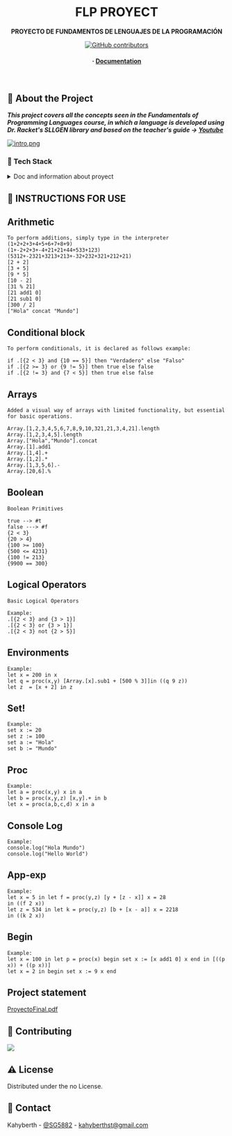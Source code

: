 <div align="center">

  

  <h1>FLP PROYECT</h1>
  
  <p>
    <b>PROYECTO DE FUNDAMENTOS DE LENGUAJES DE LA PROGRAMACIÓN</b>
  </p>

  
<!-- Badges -->
[![GitHub contributors](https://badgen.net/github/contributors/Kahyberth/FLP-PROYECT)](https://GitHub.com/Kahyberth/FLP-PROYECT/graphs/contributors/)
   
<h4>
  <span> · </span>
    <a href="https://docs.racket-lang.org/eopl/index.html">Documentation</a>
  </h4>
</div>

<br />

  

<!-- About the Project -->
## :star2: About the Project

***This project covers all the concepts seen in the Fundamentals of Programming Languages course, in which a language is developed using Dr. Racket's SLLGEN library and based on the teacher's guide -> [Youtube](https://www.youtube.com/watch?v=kI9sWhWVIMI&list=PLi3X2PHYk7zTmdZNBiAe0c5S_-gAjBGeC)***

 [![intro.png](https://i.postimg.cc/qvXhkCM9/intro.png)](https://postimg.cc/tsJCkJ65)



<!-- TechStack -->
### :space_invader: Tech Stack


<details>
<summary>Doc and information about proyect</summary>
  <ul>
    <li><a href="https://docs.racket-lang.org/eopl/index.html/">DOC RACKET</a></li>
    <li><a href="https://www.youtube.com/watch?v=kI9sWhWVIMI&list=PLi3X2PHYk7zTmdZNBiAe0c5S_-gAjBGeC">Course</a></li>
  </ul>
</details>



<!-- Usage -->
## :eyes: INSTRUCTIONS FOR USE

## Arithmetic
```
To perform additions, simply type in the interpreter
(1+2+2+3+4+5+6+7+8+9)
(1+-2+2+3+-4+21+21+44+533+123)
(5312+-2321+3213+213+-32+232+321+212+21)
[2 + 2]
[3 + 5]
[9 * 5]
[10 - 2]
[31 % 21]
[21 add1 0]
[21 sub1 0]
[300 / 2]
["Hola" concat "Mundo"]
```


## Conditional block
```
To perform conditionals, it is declared as follows example:

if .[{2 < 3} and {10 == 5}] then "Verdadero" else "Falso"
if .[{2 >= 3} or {9 != 5}] then true else false
if .[{2 != 3} and {7 < 5}] then true else false
```


## Arrays
```
Added a visual way of arrays with limited functionality, but essential for basic operations.

Array.[1,2,3,4,5,6,7,8,9,10,321,21,3,4,21].length
Array.[1,2,3,4,5].length
Array.["Hola","Mundo"].concat
Array.[1].add1
Array.[1,4].+
Array.[1,2].*
Array.[1,3,5,6].-
Array.[20,6].%
```


## Boolean
```
Boolean Primitives

true --> #t
false ---> #f
{2 < 3}
{20 > 4}
{100 >= 100}
{500 <= 4231}
{100 != 213}
{9900 == 300}
```


## Logical Operators
```
Basic Logical Operators

Example:
.[{2 < 3} and {3 > 1}]
.[{2 < 3} or {3 > 1}]
.[{2 < 3} not {2 > 5}]
```

## Environments
```
Example:
let x = 200 in x
let q = proc(x,y) [Array.[x].sub1 + [500 % 3]]in ((q 9 z))
let z  = [x + 2] in z
```

## Set!
```
Example:
set x := 20
set z := 100
set a := "Hola"
set b := "Mundo"
```

## Proc
```
Example:
let a = proc(x,y) x in a
let b = proc(x,y,z) [x,y].+ in b
let x = proc(a,b,c,d) x in a
```

## Console Log
```
Example:
console.log("Hola Mundo")
console.log("Hello World")
```


## App-exp
```
Example:
let x = 5 in let f = proc(y,z) [y + [z - x]] x = 28
in ((f 2 x))
let z = 534 in let k = proc(y,z) [b + [x - a]] x = 2218
in ((k 2 x))
```

## Begin
```
Example:
let x = 100 in let p = proc(x) begin set x := [x add1 0] x end in [((p x)) + ((p x))]
let x = 2 in begin set x := 9 x end
```

## Project statement

[ProyectoFinal.pdf](https://github.com/Kahyberth/FLP-PROYECT/files/10181414/ProyectoFinal.pdf)



<!-- Contributing -->
## :wave: Contributing

<a href="https://github.com/Kahyberth/FLP-PROYECT/graphs/contributors">
  <img src="https://contrib.rocks/image?repo=Kahyberth/FLP-PROYECT" />
</a>



<!-- License -->
## :warning: License

Distributed under the no License.


<!-- Contact -->
## :handshake: Contact

Kahyberth - [@SG5882](https://twitter.com/SG5882) - kahyberthst@gmail.com






